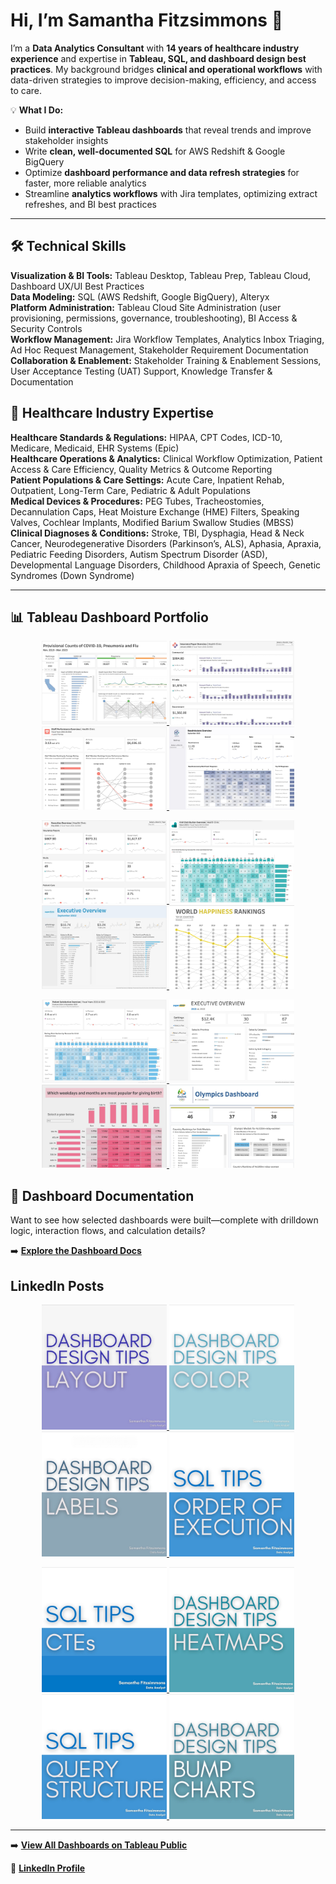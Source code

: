 # Hi, I’m Samantha Fitzsimmons 👋  

I’m a **Data Analytics Consultant** with **14 years of healthcare industry experience** and expertise in **Tableau, SQL, and dashboard design best practices**. My background bridges **clinical and operational workflows** with data-driven strategies to improve decision-making, efficiency, and access to care.

💡 **What I Do:**  
- Build **interactive Tableau dashboards** that reveal trends and improve stakeholder insights  
- Write **clean, well-documented SQL** for AWS Redshift & Google BigQuery  
- Optimize **dashboard performance and data refresh strategies** for faster, more reliable analytics  
- Streamline **analytics workflows** with Jira templates, optimizing extract refreshes, and BI best practices  

---

## 🛠️ Technical Skills  

**Visualization & BI Tools:** Tableau Desktop, Tableau Prep, Tableau Cloud, Dashboard UX/UI Best Practices  
**Data Modeling:** SQL (AWS Redshift, Google BigQuery), Alteryx  
**Platform Administration:** Tableau Cloud Site Administration (user provisioning, permissions, governance, troubleshooting), BI Access & Security Controls  
**Workflow Management:** Jira Workflow Templates, Analytics Inbox Triaging, Ad Hoc Request Management, Stakeholder Requirement Documentation  
**Collaboration & Enablement:** Stakeholder Training & Enablement Sessions, User Acceptance Testing (UAT) Support, Knowledge Transfer & Documentation  


## 🏥 Healthcare Industry Expertise  

**Healthcare Standards & Regulations:** HIPAA, CPT Codes, ICD-10, Medicare, Medicaid, EHR Systems (Epic)  
**Healthcare Operations & Analytics:** Clinical Workflow Optimization, Patient Access & Care Efficiency, Quality Metrics & Outcome Reporting  
**Patient Populations & Care Settings:** Acute Care, Inpatient Rehab, Outpatient, Long-Term Care, Pediatric & Adult Populations  
**Medical Devices & Procedures:** PEG Tubes, Tracheostomies, Decannulation Caps, Heat Moisture Exchange (HME) Filters, Speaking Valves, Cochlear Implants, Modified Barium Swallow Studies (MBSS)  
**Clinical Diagnoses & Conditions:** Stroke, TBI, Dysphagia, Head & Neck Cancer, Neurodegenerative Disorders (Parkinson’s, ALS), Aphasia, Apraxia, Pediatric Feeding Disorders, Autism Spectrum Disorder (ASD), Developmental Language Disorders, Childhood Apraxia of Speech, Genetic Syndromes (Down Syndrome)  


---

## 📊 Tableau Dashboard Portfolio  

<p align="center">
  <a href="https://public.tableau.com/app/profile/samantha.fitzsimmons/viz/ProvisionalCountsofCOVIDPNAFlu/MortalityDashboard">
    <img src="images/Provisional%20Counts%20of%20COVID-19%20Pneumonia%20and%20Flu2.jpeg" width="200">
  </a>
  <a href="https://public.tableau.com/app/profile/samantha.fitzsimmons/viz/InsurancePayorOverviewHealthClinic/InsurancePayorOverview">
    <img src="images/Insurance%20Payor%20Overview%20%7C%20Health%20Clinic.jpeg" width="200">
  </a>
  <a href="https://public.tableau.com/app/profile/samantha.fitzsimmons/viz/StaffPerformanceOverviewHealthClinic/StaffPerformanceOverview">
    <img src="images/Staff%20Performance%20Overview%20%7C%20Health%20Clinic.jpeg" width="200">
  </a>
  <a href="https://public.tableau.com/app/profile/samantha.fitzsimmons/viz/ReadmissionsOverview/ReadmissionsOverview">
    <img src="images/Readmissions%20Overview.jpeg" width="200">
  </a>
</p>

<p align="center">
  <a href="https://public.tableau.com/app/profile/samantha.fitzsimmons/viz/ExecutiveOverviewHealthClinic/ExecutiveOverview">
    <img src="images/Executive%20Overview%20%7C%20Health%20Clinic.jpeg" width="200">
  </a>
  <a href="https://public.tableau.com/app/profile/samantha.fitzsimmons/viz/VisitDistributionOverviewHealthClinic/VisitDistributionOverview">
    <img src="images/Visit%20Distribution%20Overview%20%7C%20Health%20Clinic.jpeg" width="200">
  </a>
  <a href="https://public.tableau.com/app/profile/samantha.fitzsimmons/viz/SuperstoreDashboardRedesign/ExecutiveOverview">
    <img src="images/Superstore%20Executive%20Overview.jpeg" width="200">
  </a>
  <a href="https://public.tableau.com/app/profile/samantha.fitzsimmons/viz/WorldHappinessRankings_17111357735430/Dashboard1">
    <img src="images/World%20Happiness%20Rankings2.jpeg" width="200">
  </a>
</p>

<p align="center">
  <a href="https://public.tableau.com/app/profile/samantha.fitzsimmons/viz/PatientSatisfactionOverviewHealthClinic/PatientSatisfactionOverview2">
    <img src="images/Patient%20Satisfaction%20Overview.jpeg" width="200">
  </a>
  <a href="https://public.tableau.com/app/profile/samantha.fitzsimmons/viz/SuperstoreExecOverview/Dashboard3">
    <img src="images/Exec%20Overview%20Bar%20in%20Bars.jpeg" width="200">
  </a>
  <a href="https://public.tableau.com/app/profile/samantha.fitzsimmons/viz/MakeoverMonday-Mostpopularweekdaysmonthsforgivingbirth/Daysofbirth">
    <img src="images/Popular%20Weekdays%20to%20Give%20Birth.jpeg" width="200">
  </a>
  <a href="https://public.tableau.com/app/profile/samantha.fitzsimmons/viz/OlympicDashboard_17069096046850/Rio2016Dashboard">
    <img src="images/Olympics%20Dashboard.jpeg" width="200">
  </a>
</p>

## 📂 Dashboard Documentation  

Want to see how selected dashboards were built—complete with drilldown logic, interaction flows, and calculation details?  

➡️ [**Explore the Dashboard Docs**](dashboard-docs/README.md)


## LinkedIn Posts

<p align="center">
  <a href="https://www.linkedin.com/posts/samafitz_dashboard-design-tips-layout-activity-7185985287053791232-OO-H?utm_source=share&utm_medium=member_desktop&rcm=ACoAAArCEAgB14OipLUR_aIdPkLfg5fRf1voh4s">
    <img src="images/Dashboard%20Design%20Tips%20Layout.jpeg" width="200">
  </a>
  <a href="https://www.linkedin.com/posts/samafitz_dashboard-design-tips-color-activity-7183086180060536832-IodL?utm_source=share&utm_medium=member_desktop&rcm=ACoAAArCEAgB14OipLUR_aIdPkLfg5fRf1voh4s">
    <img src="images/Dashboard%20Design%20Tips%20Color.jpeg" width="200">
  </a>
  <a href="https://www.linkedin.com/posts/samafitz_dashboard-design-tips-labels-activity-7188167163562668032-UeiD?utm_source=share&utm_medium=member_desktop&rcm=ACoAAArCEAgB14OipLUR_aIdPkLfg5fRf1voh4s">
    <img src="images/Dashboard%20Design%20Tips%20Labels.jpeg" width="200">
  </a>
  <a href="https://www.linkedin.com/posts/samafitz_sql-tips-order-of-execution-activity-7259565168701882368-GM7O?utm_source=share&utm_medium=member_desktop&rcm=ACoAAArCEAgB14OipLUR_aIdPkLfg5fRf1voh4s">
    <img src="images/SQL%20Tips%20Order%20of%20Execution.jpeg" width="200">
  </a>
</p>

<p align="center">
  <a href="https://www.linkedin.com/posts/samafitz_sql-tips-ctes-activity-7343620240989192192-UlM0?utm_source=share&utm_medium=member_desktop&rcm=ACoAAArCEAgB14OipLUR_aIdPkLfg5fRf1voh4s">
    <img src="images/SQL%20Tips%20CTEs.jpeg" width="200">
  </a>
  <a href="https://www.linkedin.com/posts/samafitz_dashboard-design-tips-heatmaps-activity-7343261622137704450-PR8r?utm_source=share&utm_medium=member_desktop&rcm=ACoAAArCEAgB14OipLUR_aIdPkLfg5fRf1voh4s">
    <img src="images/Dashboard%20Design%20Tips%20Heatmaps.jpeg" width="200">
  </a>
  <a href="https://www.linkedin.com/posts/samafitz_sql-tips-query-structure-activity-7257738149341097986-xxJ1?utm_source=share&utm_medium=member_desktop&rcm=ACoAAArCEAgB14OipLUR_aIdPkLfg5fRf1voh4s">
    <img src="images/SQL%20Tips%20Query%20Structure.jpeg" width="200">
  </a>
  <a href="https://www.linkedin.com/posts/samafitz_dashboard-design-tips-bump-charts-activity-7257009552678600705-Ec3W?utm_source=share&utm_medium=member_desktop&rcm=ACoAAArCEAgB14OipLUR_aIdPkLfg5fRf1voh4s">
    <img src="images/Dashboard%20Design%20Tips%20Bump%20Charts.jpeg" width="200">
  </a>
</p>



---

➡️ [**View All Dashboards on Tableau Public**](https://public.tableau.com/app/profile/samantha.fitzsimmons/vizzes)  

💼 [**LinkedIn Profile**](https://www.linkedin.com/in/samafitz/)  
